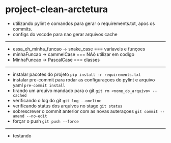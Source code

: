 # project-clean-arctetura

- utilizando pylint e comandos para gerar o requirements.txt, apos os commits.
- configs do vscode para nao gerar arquivos cache
___________________________________________________

- essa_eh_minha_funcao -> snake_case === variaveis e funçoes
- minhaFuncao -> cammelCase === NAõ utilizar em codigo
- MinhaFuncao -> PascalCase === classes
__________________________________________________
- instalar pacotes do projeto
`pip install -r requirements.txt`
- instalar pre-commit para rodar as configuraçoes do pylint e arquivo yaml
`pre-commit install`
- tirando um arquivo mandado para o git
`git rm <nome_do_arquivo> --cached`
- verificando o log do git
`git log --oneline`
- verificando status dos arquivos no stage
`git status`
- sobrescrever o commit anterior com as novas auteraçoes
`git commit --amend --no-edit`
- forçar o push
`git push --force`

________________________________

- testando